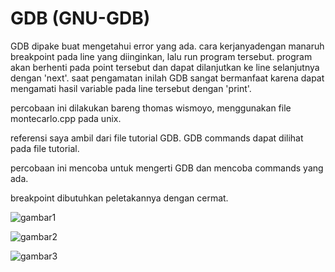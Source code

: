 # GDB (GNU-GDB)

GDB dipake buat mengetahui error yang ada.
cara kerjanyadengan manaruh breakpoint pada line yang diinginkan, lalu run program tersebut.
program akan berhenti pada point tersebut dan dapat dilanjutkan ke line selanjutnya dengan 'next'.
saat pengamatan inilah GDB sangat bermanfaat karena dapat mengamati hasil variable pada line tersebut dengan 'print'.

percobaan ini dilakukan bareng thomas wismoyo, menggunakan file montecarlo.cpp pada unix.

referensi saya ambil dari file tutorial GDB.
GDB commands dapat dilihat pada file tutorial.

percobaan ini mencoba untuk mengerti GDB dan mencoba commands yang ada.

breakpoint dibutuhkan peletakannya dengan cermat.

![gambar1]()

![gambar2]()

![gambar3]()
